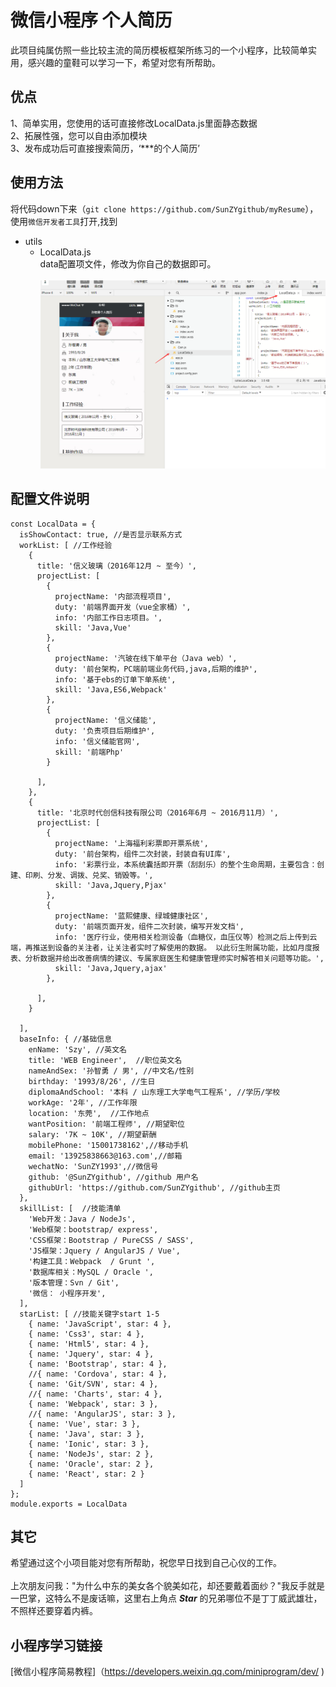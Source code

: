 # 微信小程序 个人简历
此项目纯属仿照一些比较主流的简历模板框架所练习的一个小程序，比较简单实用，感兴趣的童鞋可以学习一下，希望对您有所帮助。
## 优点
1、简单实用，您使用的话可直接修改LocalData.js里面静态数据<br/>
2、拓展性强，您可以自由添加模块<br/>
3、发布成功后可直接搜索简历，‘***的个人简历’
## 使用方法
将代码down下来（`git clone https://github.com/SunZYgithub/myResume`），使用`微信开发者工具`打开,找到
* utils  
  * LocalData.js<br>
data配置项文件，修改为你自己的数据即可。<br/><br/>
![](https://github.com/SunZYgithub/myResume/raw/master/images/img/data.png "配置文件位置")
## 配置文件说明
```{
const LocalData = {
  isShowContact: true, //是否显示联系方式
  workList: [ //工作经验
    {
      title: '信义玻璃（2016年12月 ~ 至今）',
      projectList: [
        {
          projectName: '内部流程项目',
          duty: '前端界面开发（vue全家桶）',
          info: '内部工作日志项目。',
          skill: 'Java,Vue'
        },
        {
          projectName: '汽玻在线下单平台（Java web）',
          duty: '前台架构，PC端前端业务代码,java,后期的维护',
          info: '基于ebs的订单下单系统',
          skill: 'Java,ES6,Webpack'
        },
        {
          projectName: '信义储能',
          duty: '负责项目后期维护',
          info: '信义储能官网',
          skill: '前端Php'
        }
       
      ],
    },
    {
      title: '北京时代创信科技有限公司（2016年6月 ~ 2016月11月）',
      projectList: [
        {
          projectName: '上海福利彩票即开票系统',
          duty: '前台架构，组件二次封装，封装自有UI库',
          info: '彩票行业，本系统囊括即开票（刮刮乐）的整个生命周期，主要包含：创建、印刷、分发、调拨、兑奖、销毁等。',
          skill: 'Java,Jquery,Pjax'
        },
        {
          projectName: '蓝熙健康、绿城健康社区',
          duty: '前端页面开发，组件二次封装，编写开发文档',
          info: '医疗行业，使用相关检测设备（血糖仪，血压仪等）检测之后上传到云端，再推送到设备的关注者，让关注者实时了解使用的数据。 以此衍生附属功能，比如月度报表、分析数据并给出改善病情的建议、专属家庭医生和健康管理师实时解答相关问题等功能。',
          skill: 'Java,Jquery,ajax'
        },

      ],
    }
   
  ],
  baseInfo: { //基础信息
    enName: 'Szy', //英文名
    title: 'WEB Engineer',  //职位英文名
    nameAndSex: '孙智勇 / 男', //中文名/性别
    birthday: '1993/8/26', //生日
    diplomaAndSchool: '本科 / 山东理工大学电气工程系', //学历/学校
    workAge: '2年', //工作年限
    location: '东莞',  //工作地点
    wantPosition: '前端工程师', //期望职位
    salary: '7K ~ 10K', //期望薪酬
    mobilePhone: '15001738162',//移动手机
    email: '13925838663@163.com',//邮箱
    wechatNo: 'SunZY1993',//微信号
    github: '@SunZYgithub', //github 用户名
    githubUrl: 'https://github.com/SunZYgithub', //github主页
  },
  skillList: [  //技能清单
    'Web开发：Java / NodeJs',
    'Web框架：bootstrap/ express',
    'CSS框架：Bootstrap / PureCSS / SASS',
    'JS框架：Jquery / AngularJS / Vue',
    '构建工具：Webpack  / Grunt ',
    '数据库相关：MySQL / Oracle ',
    '版本管理：Svn / Git',
    '微信： 小程序开发',
  ],
  starList: [ //技能关键字start 1-5
    { name: 'JavaScript', star: 4 },
    { name: 'Css3', star: 4 },
    { name: 'Html5', star: 4 },
    { name: 'Jquery', star: 4 },
    { name: 'Bootstrap', star: 4 },
    //{ name: 'Cordova', star: 4 },
    { name: 'Git/SVN', star: 4 },
    //{ name: 'Charts', star: 4 },
    { name: 'Webpack', star: 3 },
    //{ name: 'AngularJS', star: 3 },
    { name: 'Vue', star: 3 },
    { name: 'Java', star: 3 },
    { name: 'Ionic', star: 3 },
    { name: 'NodeJs', star: 2 },
    { name: 'Oracle', star: 2 },
    { name: 'React', star: 2 }
  ]
};
module.exports = LocalData
```
## 其它
希望通过这个小项目能对您有所帮助，祝您早日找到自己心仪的工作。<br/>
<br/>
上次朋友问我："为什么中东的美女各个貌美如花，却还要戴着面纱？"我反手就是一巴掌，这特么不是废话嘛，这里右上角点 ***Star*** 的兄弟哪位不是丁丁威武雄壮，不照样还要穿着内裤。
## 小程序学习链接
[微信小程序简易教程]（https://developers.weixin.qq.com/miniprogram/dev/ )
